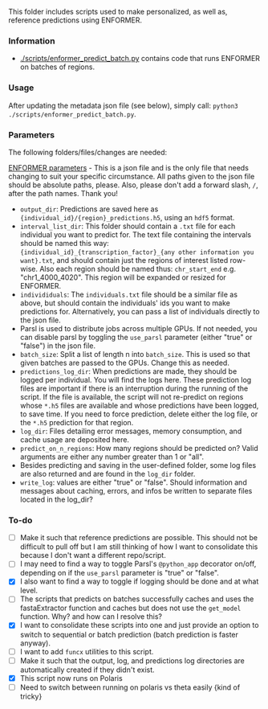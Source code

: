 This folder includes scripts used to make personalized, as well as, reference predictions using ENFORMER.

### Information
- [./scripts/enformer_predict_batch.py](./scripts/enformer_predict_batch.py) contains code that runs ENFORMER on batches of regions. 

### Usage 
After updating the metadata json file (see below), simply call: `python3 ./scripts/enformer_predict_batch.py`.

### Parameters
The following folders/files/changes are needed:

[ENFORMER parameters](./metadata/enformer_parameters.json) - This is a json file and is the only file that needs changing to suit your specific circumstance. All paths given to the json file should be absolute paths, please. Also, please don't add a forward slash, `/`, after the path names. Thank you!

- `output_dir`: Predictions are saved here as `{individual_id}/{region}_predictions.h5`, using an `hdf5` format. 
- `interval_list_dir`: This folder should contain a `.txt` file for each individual you want to predict for. The text file containing the intervals should be named this way: `{individual_id}_{transcription_factor}_{any other information you want}.txt`, and should contain just the regions of interest listed row-wise. Also each region should be named thus: `chr_start_end` e.g. "chr1_4000_4020". This region will be expanded or resized for ENFORMER. 
- `individiduals`: The `individuals.txt` file should be a similar file as above, but should contain the individuals' ids you want to make predictions for. Alternatively, you can pass a list of individuals directly to the json file. 
- Parsl is used to distribute jobs across multiple GPUs. If not needed, you can disable parsl by toggling the `use_parsl` parameter (either "true" or "false") in the json file. 
- `batch_size`: Split a list of length n into `batch_size`. This is used so that given batches are passed to the GPUs. Change this as needed. 
- `predictions_log_dir`: When predictions are made, they should be logged per individual. You will find the logs here. These prediction log files are important if there is an interruption during the running of the script. If the file is available, the script will not re-predict on regions whose `*.h5` files are available and whose predictions have been logged, to save time. If you need to force prediction, delete either the log file, or the `*.h5` prediction for that region.
- `log_dir`: Files detailing error messages, memory consumption, and cache usage are deposited here. 
- `predict_on_n_regions`: How many regions should be predicted on? Valid arguments are either any number greater than 1 or "all". 
- Besides predicting and saving in the user-defined folder, some log files are also returned and are found in the `log_dir` folder. 
- `write_log`: values are either "true" or "false". Should information and messages about caching, errors, and infos be written to separate files located in the log_dir?

### To-do
- [ ] Make it such that reference predictions are possible. This should not be difficult to pull off but I am still thinking of how I want to consolidate this because I don't want a different repo/script. 
- [ ] I may need to find a way to toggle Parsl's `@python_app` decorator on/off, depending on if the `use_parsl` parameter is "true" or "false".
- [X] I also want to find a way to toggle if logging should be done and at what level.
- [ ] The scripts that predicts on batches successfully caches and uses the fastaExtractor function and caches but does not use the `get_model` function. Why? and how can I resolve this?
- [X] I want to consolidate these scripts into one and just provide an option to switch to sequential or batch prediction (batch prediction is faster anyway). 
- [ ] I want to add `funcx` utilities to this script. 
- [ ] Make it such that the output, log, and predictions log directories are automatically created if they didn't exist. 
- [X] This script now runs on Polaris
- [ ] Need to switch between running on polaris vs theta easily {kind of tricky}
